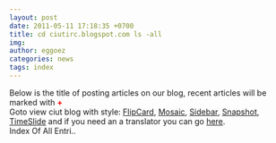 ```yaml
---
layout: post
date: 2011-05-11 17:18:35 +0700
title: cd ciutirc.blogspot.com ls -all
img: 
author: eggoez
categories: news
tags: index
---
```

<p>Below is the title of posting articles on our blog, recent articles will be marked with <strong><span style="color: #ff0000">+</span></strong><br>
Goto view ciut blog with style: <a href="http://ciutirc.blogspot.com/view/flipcard">FlipCard</a>, <a href="http://ciutirc.blogspot.com/view/mosaic">Mosaic</a>, <a href="http://ciutirc.blogspot.com/view/sidebar">Sidebar</a>, <a href="http://ciutirc.blogspot.com/view/snapshot">Snapshot</a>, <a href="http://ciutirc.blogspot.com/view/timeslide">TimeSlide</a> and if you need an a translator you can go <a href="http://myciut.blogspot.com/blog">here</a>.<br>
Index Of All Entri..</p>
